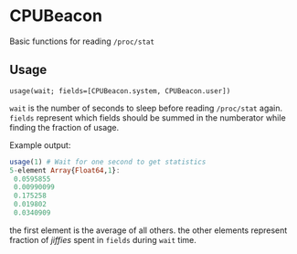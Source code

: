 # CPUBeacon

Basic functions for reading `/proc/stat`

## Usage

`usage(wait; fields=[CPUBeacon.system, CPUBeacon.user])`

`wait` is the number of seconds to sleep before reading `/proc/stat` again.
`fields` represent which fields should be summed in the numberator while finding the fraction of usage.

Example output:

```julia
usage(1) # Wait for one second to get statistics
5-element Array{Float64,1}:
 0.0595855 
 0.00990099
 0.175258  
 0.019802  
 0.0340909 
```
the first element is the average of all others. the other elements represent fraction of *jiffies* spent in `fields` during `wait` time.
